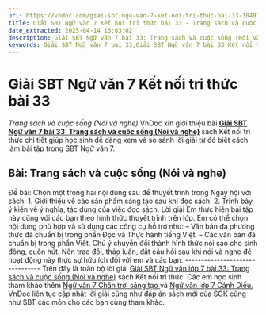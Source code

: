 ```yaml
---
url: https://vndoc.com/giai-sbt-ngu-van-7-ket-noi-tri-thuc-bai-33-304971
title: Giải SBT Ngữ văn 7 Kết nối tri thức bài 33 - Trang sách và cuộc sống (Nói và nghe) - VnDoc.com
date_extracted: 2025-04-14 13:03:02
description: Giải SBT Ngữ văn 7 bài 33: Trang sách và cuộc sống (Nói và nghe) sách Kết nối tri thức có đáp án chi tiết cho các bạn cùng tham khảo.
keywords: Giải SBT Ngữ văn 7 bài 33,Giải SBT Ngữ văn 7 bài 33 Kết nối tri thức,Giải sách bài tập Ngữ văn KNTT lớp 7,Ngữ văn lớp 7 Kết nối tri thức,giải bài tập ngữ văn lớp 7,bài Trang sách và cuộc sống (Nói và nghe)
---
```


# Giải SBT Ngữ văn 7 Kết nối tri thức bài 33
 _Trang sách và cuộc sống \(Nói và nghe\)_
VnDoc xin giới thiệu bài **[Giải SBT Ngữ văn 7 bài 33: Trang sách và cuộc sống \(Nói và nghe\)](<https://vndoc.com/giai-sbt-ngu-van-7-ket-noi-tri-thuc-bai-33-304971>)** sách Kết nối tri thức chi tiết giúp học sinh dễ dàng xem và so sánh lời giải từ đó biết cách làm bài tập trong SBT Ngữ văn 7.
## Bài: Trang sách và cuộc sống \(Nói và nghe\)
Đề bài: Chọn một trong hai nội dung sau để thuyết trình trong Ngày hội với sách:
1\. Giới thiệu về các sản phẩm sáng tạo sau khi đọc sách.
2\. Trình bày ý kiến về ý nghĩa, tác dụng của việc đọc sách.
Lời giải
Em thực hiện bài tập này cùng với các bạn theo hình thức thuyết trình trên lớp. Em có thể chọn nội dung phù hợp và sử dụng các công cụ hỗ trợ như:
– Văn bản đa phương thức đã chuẩn bị trong phần Đọc và Thực hành tiếng Việt.
– Các văn bản đã chuẩn bị trong phần Viết. Chú ý chuyển đổi thành hình thức nói sao cho sinh động, cuốn hút.
Nên trao đổi, thảo luận, đặt câu hỏi sau khi nói và nghe để hoạt động này thực sự hữu ích đối với em và các bạn.
\--------------------------------
Trên đây là toàn bộ lời giải [Giải SBT Ngữ văn lớp 7 bài 33: Trang sách và cuộc sống \(Nói và nghe\)](<https://vndoc.com/giai-sbt-ngu-van-7-ket-noi-tri-thuc-bai-33-304971>) sách Kết nối tri thức. Các em học sinh tham khảo thêm [Ngữ văn 7 Chân trời sáng tạo ](<https://vndoc.com/ngu-van-7-ctst-tap1>)và [Ngữ văn lớp 7 Cánh Diều.](<https://vndoc.com/ngu-van-7-tap-1-cd>) VnDoc liên tục cập nhật lời giải cũng như đáp án sách mới của SGK cũng như SBT các môn cho các bạn cùng tham khảo.
